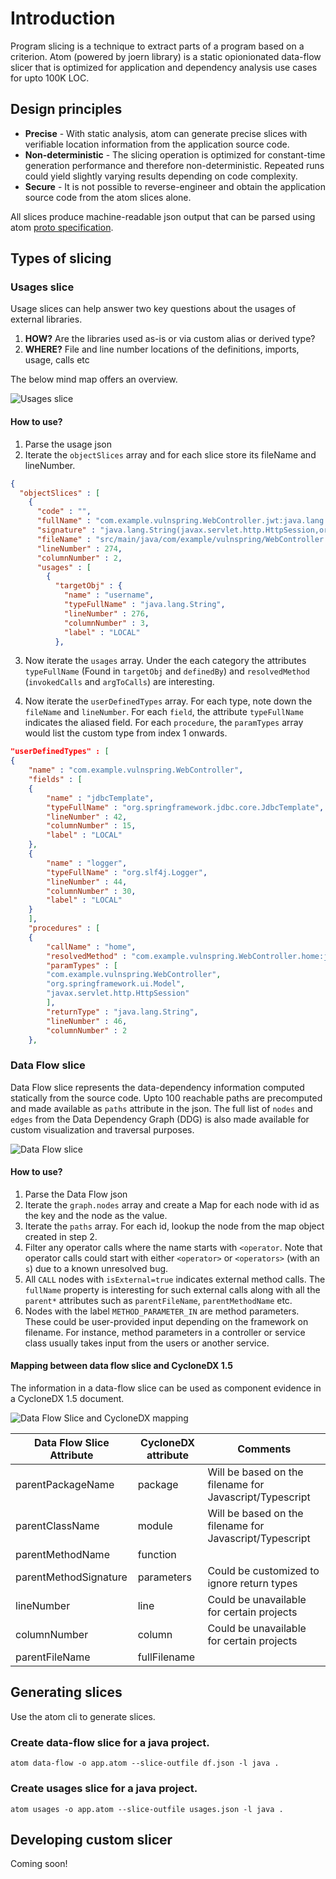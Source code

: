 # Introduction

Program slicing is a technique to extract parts of a program based on a criterion. Atom (powered by joern library) is a static opionionated data-flow slicer that is optimized for application and dependency analysis use cases for upto 100K LOC.

## Design principles

- **Precise** - With static analysis, atom can generate precise slices with verifiable location information from the application source code.
- **Non-deterministic** - The slicing operation is optimized for constant-time generation performance and therefore non-deterministic. Repeated runs could yield slightly varying results depending on code complexity.
- **Secure** - It is not possible to reverse-engineer and obtain the application source code from the atom slices alone.

All slices produce machine-readable json output that can be parsed using atom [proto specification](../atom.proto).

## Types of slicing

### Usages slice

Usage slices can help answer two key questions about the usages of external libraries.

1. **HOW?** Are the libraries used as-is or via custom alias or derived type?
2. **WHERE?** File and line number locations of the definitions, imports, usage, calls etc

The below mind map offers an overview.

![Usages slice](./Library%20Usages.png)

#### How to use?

1. Parse the usage json
2. Iterate the `objectSlices` array and for each slice store its fileName and lineNumber.

```json
{
  "objectSlices" : [
    {
      "code" : "",
      "fullName" : "com.example.vulnspring.WebController.jwt:java.lang.String(javax.servlet.http.HttpSession,org.springframework.ui.Model)",
      "signature" : "java.lang.String(javax.servlet.http.HttpSession,org.springframework.ui.Model)",
      "fileName" : "src/main/java/com/example/vulnspring/WebController.java",
      "lineNumber" : 274,
      "columnNumber" : 2,
      "usages" : [
        {
          "targetObj" : {
            "name" : "username",
            "typeFullName" : "java.lang.String",
            "lineNumber" : 276,
            "columnNumber" : 3,
            "label" : "LOCAL"
          },

```

3. Now iterate the `usages` array. Under the each category the attributes `typeFullName` (Found in `targetObj` and `definedBy`) and `resolvedMethod` (`invokedCalls` and `argToCalls`) are interesting.

4. Now iterate the `userDefinedTypes` array. For each type, note down the `fileName` and `lineNumber`. For each `field`, the attribute `typeFullName` indicates the aliased field. For each `procedure`, the `paramTypes` array would list the custom type from index 1 onwards.

```json
"userDefinedTypes" : [
{
    "name" : "com.example.vulnspring.WebController",
    "fields" : [
    {
        "name" : "jdbcTemplate",
        "typeFullName" : "org.springframework.jdbc.core.JdbcTemplate",
        "lineNumber" : 42,
        "columnNumber" : 15,
        "label" : "LOCAL"
    },
    {
        "name" : "logger",
        "typeFullName" : "org.slf4j.Logger",
        "lineNumber" : 44,
        "columnNumber" : 30,
        "label" : "LOCAL"
    }
    ],
    "procedures" : [
    {
        "callName" : "home",
        "resolvedMethod" : "com.example.vulnspring.WebController.home:java.lang.String(org.springframework.ui.Model,javax.servlet.http.HttpSession)",
        "paramTypes" : [
        "com.example.vulnspring.WebController",
        "org.springframework.ui.Model",
        "javax.servlet.http.HttpSession"
        ],
        "returnType" : "java.lang.String",
        "lineNumber" : 46,
        "columnNumber" : 2
    },
```

### Data Flow slice

Data Flow slice represents the data-dependency information computed statically from the source code. Upto 100 reachable paths are precomputed and made available as `paths` attribute in the json. The full list of `nodes` and `edges` from the Data Dependency Graph (DDG) is also made available for custom visualization and traversal purposes.

![Data Flow slice](./Data%20Flows.png)

#### How to use?

1. Parse the Data Flow json
2. Iterate the `graph.nodes` array and create a Map for each node with id as the key and the node as the value.
3. Iterate the `paths` array. For each id, lookup the node from the map object created in step 2.
4. Filter any operator calls where the name starts with `<operator`. Note that operator calls could start with either `<operator>` or `<operators>` (with an `s`) due to a known unresolved bug.
5. All `CALL` nodes with `isExternal=true` indicates external method calls. The `fullName` property is interesting for such external calls along with all the `parent*` attributes such as `parentFileName`, `parentMethodName` etc.
6. Nodes with the label `METHOD_PARAMETER_IN` are method parameters. These could be user-provided input depending on the framework on filename. For instance, method parameters in a controller or service class usually takes input from the users or another service.

#### Mapping between data flow slice and CycloneDX 1.5

The information in a data-flow slice can be used as component evidence in a CycloneDX 1.5 document.

![Data Flow Slice and CycloneDX mapping](./dataflow-cdx-mapping.jpg)

| Data Flow Slice Attribute | CycloneDX attribute | Comments                                                |
| ------------------------- | ------------------- | ------------------------------------------------------- |
| parentPackageName         | package             | Will be based on the filename for Javascript/Typescript |
| parentClassName           | module              | Will be based on the filename for Javascript/Typescript |
| parentMethodName          | function            |                                                         |
| parentMethodSignature     | parameters          | Could be customized to ignore return types              |
| lineNumber                | line                | Could be unavailable for certain projects               |
| columnNumber              | column              | Could be unavailable for certain projects               |
| parentFileName            | fullFilename        |                                                         |

## Generating slices

Use the atom cli to generate slices.

### Create data-flow slice for a java project.

```shell
atom data-flow -o app.atom --slice-outfile df.json -l java .
```

### Create usages slice for a java project.

```shell
atom usages -o app.atom --slice-outfile usages.json -l java .
```

## Developing custom slicer

Coming soon!
